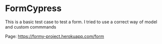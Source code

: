 # FormCypress
This is a basic test case to test a form. I tried to use a correct way of model and  custom commmands

Page:
https://formy-project.herokuapp.com/form
